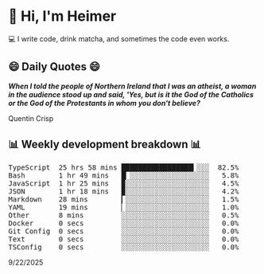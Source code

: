 # 👋 Hi, I'm Heimer

💻 I write code, drink matcha, and sometimes the code even works.

## 😄 Daily Quotes 😄

_**When I told the people of Northern Ireland that I was an atheist, a woman in the audience stood up and said, 'Yes, but is it the God of the Catholics or the God of the Protestants in whom you don't believe?**_

Quentin Crisp



## 📊 Weekly development breakdown 📊

<pre>TypeScript  25 hrs 58 mins █████████████████▎░░░  82.5%
Bash        1 hr 49 mins   █▏░░░░░░░░░░░░░░░░░░░   5.8%
JavaScript  1 hr 25 mins   ▉░░░░░░░░░░░░░░░░░░░░   4.5%
JSON        1 hr 18 mins   ▉░░░░░░░░░░░░░░░░░░░░   4.2%
Markdown    28 mins        ▎░░░░░░░░░░░░░░░░░░░░   1.5%
YAML        19 mins        ▏░░░░░░░░░░░░░░░░░░░░   1.0%
Other       8 mins         ░░░░░░░░░░░░░░░░░░░░░   0.5%
Docker      0 secs         ░░░░░░░░░░░░░░░░░░░░░   0.0%
Git Config  0 secs         ░░░░░░░░░░░░░░░░░░░░░   0.0%
Text        0 secs         ░░░░░░░░░░░░░░░░░░░░░   0.0%
TSConfig    0 secs         ░░░░░░░░░░░░░░░░░░░░░   0.0%</pre>

9/22/2025